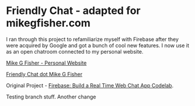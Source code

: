 # Friendly Chat - adapted for mikegfisher.com
I ran through this project to refamiliarize myself with Firebase after they were acquired by Google and got a bunch of cool new features. I now use it as an open chatroom connected to my personal website. 

[Mike G Fisher - Personal Website](http://mikegfisher.com)

[Friendly Chat dot Mike G Fisher](https://friendlychat.mikegfisher.com)



Original Project - [Firebase: Build a Real Time Web Chat App Codelab](https://codelabs.developers.google.com/codelabs/firebase-web/).

Testing branch stuff. 
Another change
